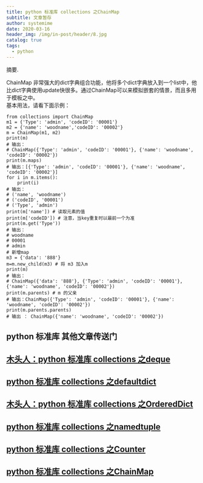 ```yaml
---
title: python 标准库 collections 之ChainMap
subtitle: 文章暂存
author: systemime
date: 2020-03-16
header_img: /img/in-post/header/8.jpg
catalog: true
tags:
  - python
---
```

摘要.

<!-- more -->
ChainMap 非常强大的dict字典组合功能，他将多个dict字典放入到一个list中，他比dict字典使用update快很多。通过ChainMap可以来模拟嵌套的情景，而且多用于模板之中。<br />基本用法，请看下面示例：
```
from collections import ChainMap
m1 = {'Type': 'admin', 'codeID': '00001'}
m2 = {'name': 'woodname','codeID': '00002'}
m = ChainMap(m1, m2)
print(m)
# 输出：
# ChainMap({'Type': 'admin', 'codeID': '00001'}, {'name': 'woodname', 'codeID': '00002'})
print(m.maps)
# 输出：[{'Type': 'admin', 'codeID': '00001'}, {'name': 'woodname', 'codeID': '00002'}]
for i in m.items():
    print(i)
# 输出：
# ('name', 'woodname')
# ('codeID', '00001')
# ('Type', 'admin')
print(m['name']) # 读取元素的值
print(m['codeID']) # 注意，当key重复时以最前一个为准
print(m.get('Type'))
# 输出：
# woodname
# 00001
# admin
# 新增map
m3 = {'data': '888'}
m=m.new_child(m3) # 将 m3 加入m
print(m)
# 输出：
# ChainMap({'data': '888'}, {'Type': 'admin', 'codeID': '00001'}, {'name': 'woodname', 'codeID': '00002'})
print(m.parents) # m 的父亲
# 输出：ChainMap({'Type': 'admin', 'codeID': '00001'}, {'name': 'woodname', 'codeID': '00002'})
print(m.parents.parents)
# 输出 ： ChainMap({'name': 'woodname', 'codeID': '00002'})
```


<a name="mQ4qT"></a>
## **python 标准库 其他文章传送门**
<a name="PFbXV"></a>
## [木头人：python 标准库 collections 之deque](https://zhuanlan.zhihu.com/p/46462831)
<a name="pxQvt"></a>
## [python 标准库 collections 之defaultdict](https://zhuanlan.zhihu.com/p/46476348)
<a name="5lHlO"></a>
## [木头人：python 标准库 collections 之OrderedDict](https://zhuanlan.zhihu.com/p/46497740)
<a name="oLrrl"></a>
## [python 标准库 collections 之namedtuple](https://zhuanlan.zhihu.com/p/46187444)
<a name="tgQjP"></a>
## [python 标准库 collections 之Counter](https://zhuanlan.zhihu.com/p/46509440)
<a name="2hYIm"></a>
## [python 标准库 collections 之ChainMap](https://zhuanlan.zhihu.com/p/48032365)
